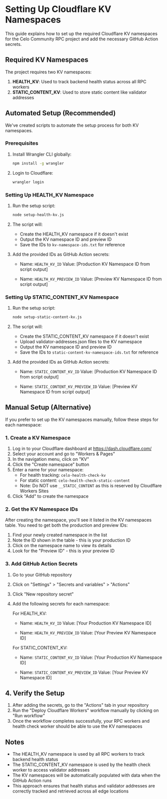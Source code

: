 # Setting Up Cloudflare KV Namespaces

This guide explains how to set up the required Cloudflare KV namespaces for the Celo Community RPC project and add the necessary GitHub Action secrets.

## Required KV Namespaces

The project requires two KV namespaces:

1. **HEALTH_KV**: Used to track backend health status across all RPC workers
2. **STATIC_CONTENT_KV**: Used to store static content like validator addresses

## Automated Setup (Recommended)

We've created scripts to automate the setup process for both KV namespaces.

### Prerequisites

1. Install Wrangler CLI globally:
   ```bash
   npm install -g wrangler
   ```

2. Login to Cloudflare:
   ```bash
   wrangler login
   ```

### Setting Up HEALTH_KV Namespace

1. Run the setup script:
   ```bash
   node setup-health-kv.js
   ```

2. The script will:
   - Create the HEALTH_KV namespace if it doesn't exist
   - Output the KV namespace ID and preview ID
   - Save the IDs to `kv-namespace-ids.txt` for reference

3. Add the provided IDs as GitHub Action secrets:
   - Name: `HEALTH_KV_ID`
     Value: [Production KV Namespace ID from script output]
   
   - Name: `HEALTH_KV_PREVIEW_ID`
     Value: [Preview KV Namespace ID from script output]

### Setting Up STATIC_CONTENT_KV Namespace

1. Run the setup script:
   ```bash
   node setup-static-content-kv.js
   ```

2. The script will:
   - Create the STATIC_CONTENT_KV namespace if it doesn't exist
   - Upload validator-addresses.json files to the KV namespace
   - Output the KV namespace ID and preview ID
   - Save the IDs to `static-content-kv-namespace-ids.txt` for reference

3. Add the provided IDs as GitHub Action secrets:
   - Name: `STATIC_CONTENT_KV_ID`
     Value: [Production KV Namespace ID from script output]
   
   - Name: `STATIC_CONTENT_KV_PREVIEW_ID`
     Value: [Preview KV Namespace ID from script output]

## Manual Setup (Alternative)

If you prefer to set up the KV namespaces manually, follow these steps for each namespace:

### 1. Create a KV Namespace

1. Log in to your Cloudflare dashboard at https://dash.cloudflare.com/
2. Select your account and go to "Workers & Pages"
3. In the navigation menu, click on "KV"
4. Click the "Create namespace" button
5. Enter a name for your namespace:
   - For health tracking: `celo-health-check-kv`
   - For static content: `celo-health-check-static-content`
   - Note: Do NOT use `__STATIC_CONTENT` as this is reserved by Cloudflare Workers Sites
6. Click "Add" to create the namespace

### 2. Get the KV Namespace IDs

After creating the namespace, you'll see it listed in the KV namespaces table. You need to get both the production and preview IDs:

1. Find your newly created namespace in the list
2. Note the ID shown in the table - this is your production ID
3. Click on the namespace name to view its details
4. Look for the "Preview ID" - this is your preview ID

### 3. Add GitHub Action Secrets

1. Go to your GitHub repository
2. Click on "Settings" > "Secrets and variables" > "Actions"
3. Click "New repository secret"
4. Add the following secrets for each namespace:

   For HEALTH_KV:
   - Name: `HEALTH_KV_ID`
     Value: [Your Production KV Namespace ID]
   
   - Name: `HEALTH_KV_PREVIEW_ID`
     Value: [Your Preview KV Namespace ID]

   For STATIC_CONTENT_KV:
   - Name: `STATIC_CONTENT_KV_ID`
     Value: [Your Production KV Namespace ID]
   
   - Name: `STATIC_CONTENT_KV_PREVIEW_ID`
     Value: [Your Preview KV Namespace ID]

## 4. Verify the Setup

1. After adding the secrets, go to the "Actions" tab in your repository
2. Run the "Deploy Cloudflare Workers" workflow manually by clicking on "Run workflow"
3. Once the workflow completes successfully, your RPC workers and health check worker should be able to use the KV namespaces

## Notes

- The HEALTH_KV namespace is used by all RPC workers to track backend health status
- The STATIC_CONTENT_KV namespace is used by the health check worker to access validator addresses
- The KV namespaces will be automatically populated with data when the GitHub Action runs
- This approach ensures that health status and validator addresses are correctly tracked and retrieved across all edge locations